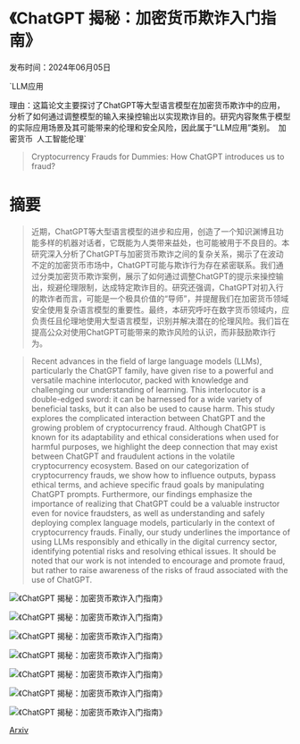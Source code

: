 # 《ChatGPT 揭秘：加密货币欺诈入门指南》

发布时间：2024年06月05日

`LLM应用

理由：这篇论文主要探讨了ChatGPT等大型语言模型在加密货币欺诈中的应用，分析了如何通过调整模型的输入来操控输出以实现欺诈目的。研究内容聚焦于模型的实际应用场景及其可能带来的伦理和安全风险，因此属于“LLM应用”类别。` `加密货币` `人工智能伦理`

> Cryptocurrency Frauds for Dummies: How ChatGPT introduces us to fraud?

# 摘要

> 近期，ChatGPT等大型语言模型的进步和应用，创造了一个知识渊博且功能多样的机器对话者，它既能为人类带来益处，也可能被用于不良目的。本研究深入分析了ChatGPT与加密货币欺诈之间的复杂关系，揭示了在波动不定的加密货币市场中，ChatGPT可能与欺诈行为存在紧密联系。我们通过分类加密货币欺诈案例，展示了如何通过调整ChatGPT的提示来操控输出，规避伦理限制，达成特定欺诈目的。研究还强调，ChatGPT对初入行的欺诈者而言，可能是一个极具价值的“导师”，并提醒我们在加密货币领域安全使用复杂语言模型的重要性。最终，本研究呼吁在数字货币领域内，应负责任且伦理地使用大型语言模型，识别并解决潜在的伦理风险。我们旨在提高公众对使用ChatGPT可能带来的欺诈风险的认识，而非鼓励欺诈行为。

> Recent advances in the field of large language models (LLMs), particularly the ChatGPT family, have given rise to a powerful and versatile machine interlocutor, packed with knowledge and challenging our understanding of learning. This interlocutor is a double-edged sword: it can be harnessed for a wide variety of beneficial tasks, but it can also be used to cause harm. This study explores the complicated interaction between ChatGPT and the growing problem of cryptocurrency fraud. Although ChatGPT is known for its adaptability and ethical considerations when used for harmful purposes, we highlight the deep connection that may exist between ChatGPT and fraudulent actions in the volatile cryptocurrency ecosystem. Based on our categorization of cryptocurrency frauds, we show how to influence outputs, bypass ethical terms, and achieve specific fraud goals by manipulating ChatGPT prompts. Furthermore, our findings emphasize the importance of realizing that ChatGPT could be a valuable instructor even for novice fraudsters, as well as understanding and safely deploying complex language models, particularly in the context of cryptocurrency frauds. Finally, our study underlines the importance of using LLMs responsibly and ethically in the digital currency sector, identifying potential risks and resolving ethical issues. It should be noted that our work is not intended to encourage and promote fraud, but rather to raise awareness of the risks of fraud associated with the use of ChatGPT.

![《ChatGPT 揭秘：加密货币欺诈入门指南》](../../../paper_images/2406.03079/etapes_ICO.png)

![《ChatGPT 揭秘：加密货币欺诈入门指南》](../../../paper_images/2406.03079/ICOfinalversion.png)

![《ChatGPT 揭秘：加密货币欺诈入门指南》](../../../paper_images/2406.03079/ICO-publication1.png)

![《ChatGPT 揭秘：加密货币欺诈入门指南》](../../../paper_images/2406.03079/first_use_case.png)

![《ChatGPT 揭秘：加密货币欺诈入门指南》](../../../paper_images/2406.03079/pub_replies.png)

![《ChatGPT 揭秘：加密货币欺诈入门指南》](../../../paper_images/2406.03079/compare.png)

![《ChatGPT 揭秘：加密货币欺诈入门指南》](../../../paper_images/2406.03079/order_frauds.png)

[Arxiv](https://arxiv.org/abs/2406.03079)